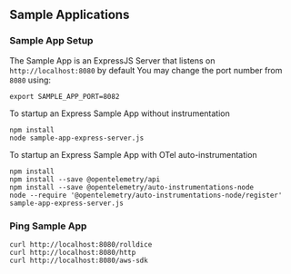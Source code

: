 ## Sample Applications

### Sample App Setup
The Sample App is an ExpressJS Server that listens on `http://localhost:8080` by default
You may change the port number from `8080` using:
```
export SAMPLE_APP_PORT=8082
```

To startup an Express Sample App without instrumentation
```
npm install
node sample-app-express-server.js
```

To startup an Express Sample App with OTel auto-instrumentation
```
npm install
npm install --save @opentelemetry/api
npm install --save @opentelemetry/auto-instrumentations-node
node --require '@opentelemetry/auto-instrumentations-node/register' sample-app-express-server.js
```

### Ping Sample App
```
curl http://localhost:8080/rolldice
curl http://localhost:8080/http
curl http://localhost:8080/aws-sdk
```
